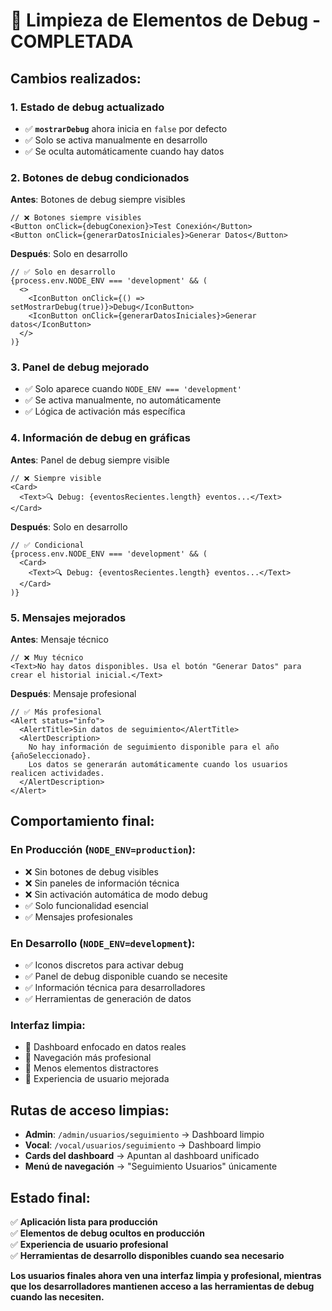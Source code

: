 # 🧹 **Limpieza de Elementos de Debug - COMPLETADA**

## **Cambios realizados:**

### **1. Estado de debug actualizado**
- ✅ **`mostrarDebug`** ahora inicia en `false` por defecto
- ✅ Solo se activa manualmente en desarrollo
- ✅ Se oculta automáticamente cuando hay datos

### **2. Botones de debug condicionados**
**Antes**: Botones de debug siempre visibles
```tsx
// ❌ Botones siempre visibles
<Button onClick={debugConexion}>Test Conexión</Button>
<Button onClick={generarDatosIniciales}>Generar Datos</Button>
```

**Después**: Solo en desarrollo
```tsx
// ✅ Solo en desarrollo
{process.env.NODE_ENV === 'development' && (
  <>
    <IconButton onClick={() => setMostrarDebug(true)}>Debug</IconButton>
    <IconButton onClick={generarDatosIniciales}>Generar datos</IconButton>
  </>
)}
```

### **3. Panel de debug mejorado**
- ✅ Solo aparece cuando `NODE_ENV === 'development'`
- ✅ Se activa manualmente, no automáticamente
- ✅ Lógica de activación más específica

### **4. Información de debug en gráficas**
**Antes**: Panel de debug siempre visible
```tsx
// ❌ Siempre visible
<Card>
  <Text>🔍 Debug: {eventosRecientes.length} eventos...</Text>
</Card>
```

**Después**: Solo en desarrollo
```tsx
// ✅ Condicional
{process.env.NODE_ENV === 'development' && (
  <Card>
    <Text>🔍 Debug: {eventosRecientes.length} eventos...</Text>
  </Card>
)}
```

### **5. Mensajes mejorados**
**Antes**: Mensaje técnico
```tsx
// ❌ Muy técnico
<Text>No hay datos disponibles. Usa el botón "Generar Datos" para crear el historial inicial.</Text>
```

**Después**: Mensaje profesional
```tsx
// ✅ Más profesional
<Alert status="info">
  <AlertTitle>Sin datos de seguimiento</AlertTitle>
  <AlertDescription>
    No hay información de seguimiento disponible para el año {añoSeleccionado}. 
    Los datos se generarán automáticamente cuando los usuarios realicen actividades.
  </AlertDescription>
</Alert>
```

## **Comportamiento final:**

### **En Producción (`NODE_ENV=production`):**
- ❌ Sin botones de debug visibles
- ❌ Sin paneles de información técnica
- ❌ Sin activación automática de modo debug
- ✅ Solo funcionalidad esencial
- ✅ Mensajes profesionales

### **En Desarrollo (`NODE_ENV=development`):**
- ✅ Iconos discretos para activar debug
- ✅ Panel de debug disponible cuando se necesite
- ✅ Información técnica para desarrolladores
- ✅ Herramientas de generación de datos

### **Interfaz limpia:**
- 🎯 Dashboard enfocado en datos reales
- 🎯 Navegación más profesional
- 🎯 Menos elementos distractores
- 🎯 Experiencia de usuario mejorada

## **Rutas de acceso limpias:**
- **Admin**: `/admin/usuarios/seguimiento` → Dashboard limpio
- **Vocal**: `/vocal/usuarios/seguimiento` → Dashboard limpio
- **Cards del dashboard** → Apuntan al dashboard unificado
- **Menú de navegación** → "Seguimiento Usuarios" únicamente

## **Estado final:**
✅ **Aplicación lista para producción**  
✅ **Elementos de debug ocultos en producción**  
✅ **Experiencia de usuario profesional**  
✅ **Herramientas de desarrollo disponibles cuando sea necesario**

**Los usuarios finales ahora ven una interfaz limpia y profesional, mientras que los desarrolladores mantienen acceso a las herramientas de debug cuando las necesiten.**
